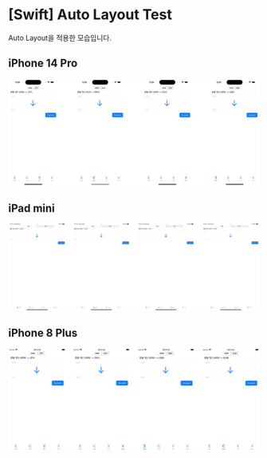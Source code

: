 # [Swift] Auto Layout Test


Auto Layout을 적용한 모습입니다.


## iPhone 14 Pro
![1](/images/Blog/AutoLayoutTest/1.png)

## iPad mini
![2](/images/Blog/AutoLayoutTest/2.png)

## iPhone 8 Plus
![3](/images/Blog/AutoLayoutTest/3.png)
